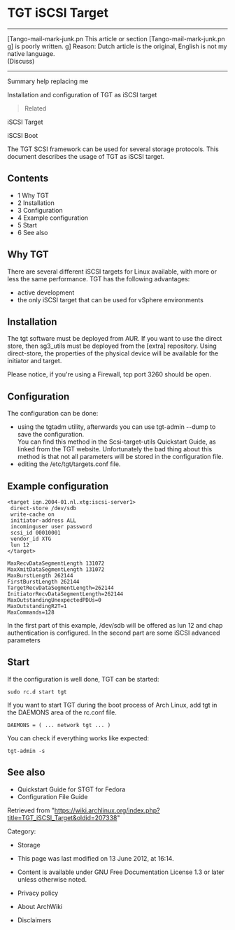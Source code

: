 TGT iSCSI Target
================

  ------------------------ ------------------------ ------------------------
  [Tango-mail-mark-junk.pn This article or section  [Tango-mail-mark-junk.pn
  g]                       is poorly written.       g]
                           Reason: Dutch article is 
                           the original, English is 
                           not my native language.  
                           (Discuss)                
  ------------------------ ------------------------ ------------------------

Summary help replacing me

Installation and configuration of TGT as iSCSI target

> Related

iSCSI Target

iSCSI Boot

The TGT SCSI framework can be used for several storage protocols. This
document describes the usage of TGT as iSCSI target.

Contents
--------

-   1 Why TGT
-   2 Installation
-   3 Configuration
-   4 Example configuration
-   5 Start
-   6 See also

Why TGT
-------

There are several different iSCSI targets for Linux available, with more
or less the same performance. TGT has the following advantages:

-   active development
-   the only iSCSI target that can be used for vSphere environments

Installation
------------

The tgt software must be deployed from AUR. If you want to use the
direct store, then sg3_utils must be deployed from the [extra]
repository. Using direct-store, the properties of the physical device
will be available for the initiator and target.

Please notice, if you're using a Firewall, tcp port 3260 should be open.

Configuration
-------------

The configuration can be done:

-   using the tgtadm utility, afterwards you can use tgt-admin --dump to
    save the configuration.   
     You can find this method in the Scsi-target-utils Quickstart Guide,
    as linked from the TGT website. Unfortunately the bad thing about
    this method is that not all parameters will be stored in the
    configuration file.
-   editing the /etc/tgt/targets.conf file.

Example configuration
---------------------

    <target iqn.2004-01.nl.xtg:iscsi-server1>
     direct-store /dev/sdb
     write-cache on
     initiator-address ALL
     incominguser user password
     scsi_id 00010001
     vendor_id XTG
     lun 12
    </target>

    MaxRecvDataSegmentLength 131072
    MaxXmitDataSegmentLength 131072
    MaxBurstLength 262144
    FirstBurstLength 262144
    TargetRecvDataSegmentLength=262144
    InitiatorRecvDataSegmentLength=262144
    MaxOutstandingUnexpectedPDUs=0
    MaxOutstandingR2T=1
    MaxCommands=128

In the first part of this example, /dev/sdb will be offered as lun 12
and chap authentication is configured. In the second part are some iSCSI
advanced parameters

Start
-----

If the configuration is well done, TGT can be started:

    sudo rc.d start tgt

If you want to start TGT during the boot process of Arch Linux, add tgt
in the DAEMONS area of the rc.conf file.

    DAEMONS = ( ... network tgt ... )

You can check if everything works like expected:

    tgt-admin -s

See also
--------

-   Quickstart Guide for STGT for Fedora
-   Configuration File Guide

Retrieved from
"https://wiki.archlinux.org/index.php?title=TGT_iSCSI_Target&oldid=207338"

Category:

-   Storage

-   This page was last modified on 13 June 2012, at 16:14.
-   Content is available under GNU Free Documentation License 1.3 or
    later unless otherwise noted.
-   Privacy policy
-   About ArchWiki
-   Disclaimers

